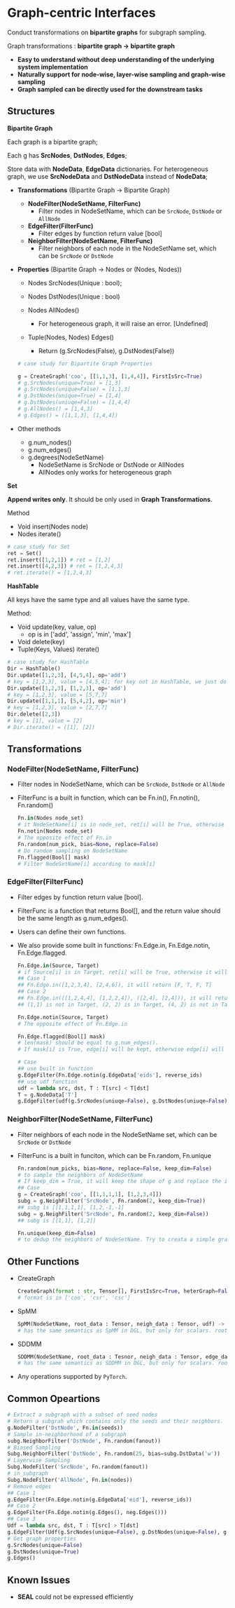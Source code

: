 # Graph-centric Interfaces

Conduct transformations on **bipartite graphs** for subgraph sampling.

Graph transformations : **bipartite graph -> bipartite graph**

* **Easy to understand without deep understanding of the underlying system implementation**
* **Naturally support for node-wise, layer-wise sampling and graph-wise sampling**
* **Graph sampled can be directly used for the downstream tasks**

## Structures

**Bipartite Graph**

Each graph is a bipartite graph;

Each g has **SrcNodes**, **DstNodes**, **Edges**;

Store data with **NodeData**, **EdgeData** dictionaries. For heterogeneous graph, we use **SrcNodeData** and **DstNodeData** instead of **NodeData**;

* **Transformations** (Bipartite Graph -> Bipartite Graph)

  * **NodeFilter(NodeSetName, FilterFunc)**
    * Filter nodes in NodeSetName, which can be `SrcNode`, `DstNode` or `AllNode`
  * **EdgeFilter(FilterFunc)**
    * Filter edges by function return value [bool]
  * **NeighborFilter(NodeSetName, FilterFunc)**
    * Filter neighbors of each node in the NodeSetName set, which can be `SrcNode` or `DstNode`

* **Properties** (Bipartite Graph -> Nodes or (Nodes, Nodes))

  * Nodes SrcNodes(Unique : bool);
  * Nodes DstNodes(Unique : bool)
  * Nodes AllNodes()
    * For heterogeneous graph, it will raise an error. [Undefined]
  
  * Tuple(Nodes, Nodes) Edges()
    * Return (g.SrcNodes(False), g.DstNodes(False))
  
  ```python
  # case study for Bipartite Graph Properties
  
  g = CreateGraph('coo', [[1,1,3], [1,4,4]], FirstIsSrc=True)
  # g.SrcNodes(unique=True) = [1,3]
  # g.SrcNodes(unique=False) = [1,1,3]
  # g.DstNodes(unique=True) = [1,4]
  # g.DstNodes(uniuqe=False) = [1,4,4]
  # g.AllNodes() = [1,4,3]
  # g.Edges() = ([1,1,3], [1,4,4])
  ```

* Other methods
  * g.num_nodes()
  * g.num_edges()
  * g.degrees(NodeSetName)
    * NodeSetName is SrcNode or DstNode or AllNodes
    * AllNodes only works for heterogeneous graph
  
**Set**
  
**Append writes only**. It should be only used in **Graph Transformations**.
  
Method
  
  * Void insert(Nodes node)
  * Nodes iterate()
  
  ```python
  # case study for Set
  ret = Set()
  ret.insert([1,2,1]) # ret = [1,2]
  ret.insert([4,2,3]) # ret = [1,2,4,3]
  # ret.iterate() = [1,2,4,3]
  ```
  
**HashTable**
  
All keys have the same type and all values have the same type.
  
Method:
  
  * Void update(key, value, op)
    * op is in ['add', 'assign', 'min', 'max']
  * Void delete(key)
  * Tuple(Keys, Values) iterate()
  
  ```python
  # case study for HashTable
  Dir = HashTable()
  Dir.update([1,2,3], [4,5,4], op='add') 
  # key = [1,2,3], value = [4,5,4]; for key not in HashTable, we just do 'assign'
  Dir.update([1,2,3], [1,2,3], op='add') 
  # key = [1,2,3], value = [5,7,7]
  Dir.update([1,1,1], [5,4,2], op='min') 
  # key = [1,2,3], value = [2,7,7]
  Dir.delete([2,3]) 
  # key = [1], value = [2]
  # Dir.iterate() = ([1], [2])
  ```
  
## Transformations

### NodeFilter(NodeSetName, FilterFunc)

* Filter nodes in NodeSetName, which can be `SrcNode`, `DstNode` or `AllNode`

* FilterFunc is a built in function, which can be Fn.in(), Fn.notin(), Fn.random()

  ```python
  Fn.in(Nodes node_set) 
  # it NodeSetName[i] is in node_set, ret[i] will be True, otherwise False.
  Fn.notin(Nodes node_set)
  # The opposite effect of Fn.in
  Fn.random(num_pick, bias=None, replace=False)
  # Do random sampling on NodeSetName
  Fn.flagged(Bool[] mask)
  # Filter NodeSetName[i] according to mask[i]
  ```

### EdgeFilter(FilterFunc)

* Filter edges by function return value [bool].

* FilterFunc is a function that returns Bool[], and the return value should be the same length as g.num_edges().

* Users can define their own functions.

* We also provide some built in functions: Fn.Edge.in, Fn.Edge.notin, Fn.Edge.flagged.

  ```python
  Fn.Edge.in(Source, Target)
  # if Source[i] is in Target, ret[i] will be True, otherwise it will be False.
  ## Case 1
  ## Fn.Edge.in([1,2,3,4], [2,4,6]), it will return [F, T, F, T]
  ## Case 2
  ## Fn.Edge.in(([1,2,4,4], [1,2,2,4]), ([2,4], [2,4])), it will return [F, T, F, T]
  ## (1,1) is not in Target, (2, 2) is in Target, (4, 2) is not in Target, (4, 4) is in Target.
  
  Fn.Edge.notin(Source, Target)
  # The opposite effect of Fn.Edge.in
  
  Fn.Edge.flagged(Bool[] mask) 
  # len(mask) should be equal to g.num_edges(). 
  # If mask[i] is True, edge[i] will be kept, otherwise edge[i] will be deleted.
  
  # Case
  ## use built in function
  g.EdgeFilter(Fn.Edge.notin(g.EdgeData['eids'], reverse_ids)
  ## use udf function
  udf = lambda src, dst, T : T[src] < T[dst]
  T = g.NodeData['T']
  g.EdgeFilter(udf(g.SrcNodes(uniuqe=False), g.DstNodes(uniuqe=False), T))
  ```

### NeighborFilter(NodeSetName, FilterFunc)

* Filter neighbors of each node in the NodeSetName set, which can be `SrcNode` or `DstNode`

* FilterFunc is a built in funciton, which can be Fn.random, Fn.unique

  ```python
  Fn.random(num_picks, bias=None, replace=False, keep_dim=False) 
  # to sample the neighbors of NodeSetName
  # If keep_dim = True, it will keep the shape of g and replace the invalid node with -1
  ## Case
  g = CreateGraph('coo', [[1,1,1,1], [1,2,3,4]])
  subg = g.NeighFilter('SrcNode', Fn.random(2, keep_dim=True))
  ## subg is [[1,1,1,1], [1,2,-1,-1]
  subg = g.NeighFilter('SrcNode', Fn.random(2, keep_dim=False))
  ## subg is [[1,1], [1,2]]
  
  Fn.unique(keep_dim=False) 
  # to dedup the neighbors of NodeSetName. Try to creata a simple graph of NodeSetName.
  ```

## Other Functions

* CreateGraph

  ```python
  CreateGraph(format : str, Tensor[], FirstIsSrc=True, heterGraph=False) -> Graph
  # format is in ['coo', 'csr', 'csc']
  ```

* SpMM

  ```python
  SpMM(NodeSetName, root_data : Tensor, neigh_data : Tensor, udf) -> Tensor
  # has the same semantics as SpMM in DGL, but only for scalars. root_data, neigh_data are 1-D.
  ```

* SDDMM

  ```python
  SDDMM(NodeSetName, root_data : Tesnor, neigh_data : Tensor, edge_data : Tensor, udf) -> Tensor
  # has the same semantics as SDDMM in DGL, but only for scalars. root_data, neigh_data, edge_data are 1-D.
  ```
  
* Any operations supported by `PyTorch`.

## Common Opeartions

```python
# Extract a subgraph with a subset of seed nodes
# Return a subgrah which contains only the seeds and their neighbors.
g.NodeFilter('DstNode', Fn.in(seeds))
# Sample in-neighborhood of a subgraph
subg.NeighborFilter('DstNode', Fn.random(fanout))
# Biased Sampling
Subg.NeighborFilter('DstNode', Fn.random(25, bias=subg.DstData('w'))
# Layerwise Sampling
Subg.NodeFilter('SrcNode', Fn.random(fanout))
# in_subgraph
Subg.NodeFilter('AllNode', Fn.in(nodes))                  
# Remove edges
## Case 1
g.EdgeFilter(Fn.Edge.notin(g.EdgeData['eid'], reverse_ids))
## Case 2
g.EdgeFilter(Fn.Edge.notin(g.Edges(), neg.Edges()))                    
## Case 3
Udf = lambda src, dst, T : T[src] > T[dst]
g.EdgeFilter(Udf(g.SrcNodes(unique=False), g.DstNodes(unique=False), g.NodeData['T'])
# Get graph properties
g.SrcNodes(unique=False)
g.DstNodes(unique=True)
g.Edges()
```

##  Known Issues

* **SEAL** could not be expressed efficiently
